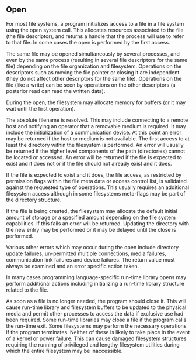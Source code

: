 Open
---------------------------------------------------

  For most file systems, a program initializes access to a file in a file 
  system using the open system call. This allocates resources associated 
  to the file (the file descriptor), and returns a handle that the process 
  will use to refer to that file. In some cases the open is performed by 
  the first access.

  The same file may be opened simultaneously by several processes, and even
  by the same process (resulting in several file descriptors for the same
  file) depending on the file organization and filesystem. Operations on the
  descriptors such as moving the file pointer or closing it are independent
  (they do not affect other descriptors for the same file). Operations on the
  file (like a write) can be seen by operations on the other descriptors (a
  posterior read can read the written data).

  During the open, the filesystem may allocate memory for buffers (or it may
  wait until the first operation).

  The absolute filename is resolved. This may include connecting to a remote
  host and notifying an operator that a removable medium is required. It may
  include the initialization of a communication device. At this point an 
  error may be returned if the host or medium is not available. The first
  access to at least the directory within the filesystem is performed. An 
  error will usually be returned if the higher level components of the path
  (directories) cannot be located or accessed. An error will be returned if 
  the file is expected to exist and it does not or if the file should not 
  already exist and it does.

  If the file is expected to exist and it does, the file access, as restricted
  by permission flags within the file meta data or access control list, is 
  validated against the requested type of operations. This usually requires 
  an additional filesystem access although in some filesystems meta-flags may
  be part of the directory structure.

  If the file is being created, the filesystem may allocate the default 
  initial amount of storage or a specified amount depending on the file system 
  capabilities. If this fails an error will be returned. Updating the directory
  with the new entry may be performed or it may be delayed until the close is 
  performed.

  Various other errors which may occur during the open include directory update
  failures, un-permitted multiple connections, media failures, communication 
  link failures and device failures. The return value must always be examined 
  and an error specific action taken.

  In many cases programming language-specific run-time library opens may 
  perform additional actions including initializing a run-time library 
  structure related to the file.

  As soon as a file is no longer needed, the program should close it. This 
  will cause run-time library and filesystem buffers to be updated to the 
  physical media and permit other processes to access the data if exclusive 
  use had been required. Some run-time libraries may close a file if the 
  program calls the run-time exit. Some filesystems may perform the necessary
  operations if the program terminates. Neither of these is likely to take 
  place in the event of a kernel or power failure. This can cause damaged 
  filesystem structures requiring the running of privileged and lengthy 
  filesystem utilities during which the entire filesystem may be inaccessible.




